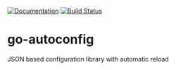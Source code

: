 [![Documentation](https://godoc.org/github.com/dparrish/go-autoconfig?status.svg)](http://godoc.org/github.com/dparrish/go-autoconfig)
[![Build Status](https://travis-ci.com/dparrish/go-autoconfig.svg?branch=master)](https://travis-ci.com/dparrish/go-autoconfig)

# go-autoconfig
JSON based configuration library with automatic reload
